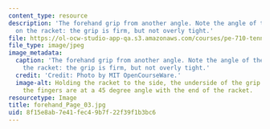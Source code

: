 ```yaml
---
content_type: resource
description: 'The forehand grip from another angle. Note the angle of the fingers
  on the racket: the grip is firm, but not overly tight.'
file: https://ol-ocw-studio-app-qa.s3.amazonaws.com/courses/pe-710-tennis-spring-2007/8f15e8ab7e41fec49b7f22f39f1b3bc6_forehand_Page_03.jpg
file_type: image/jpeg
image_metadata:
  caption: 'The forehand grip from another angle. Note the angle of the fingers on
    the racket: the grip is firm, but not overly tight.'
  credit: 'Credit: Photo by MIT OpenCourseWare.'
  image-alt: Holding the racket to the side, the underside of the grip is visible;
    the fingers are at a 45 degree angle with the end of the racket.
resourcetype: Image
title: forehand_Page_03.jpg
uid: 8f15e8ab-7e41-fec4-9b7f-22f39f1b3bc6
---
```


